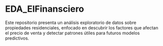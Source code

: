 # EDA_ElFinansciero
Este repositorio presenta un análisis exploratorio de datos sobre propiedades residenciales, enfocado en descubrir los factores que afectan el precio de venta y detectar patrones útiles para futuros modelos predictivos.
